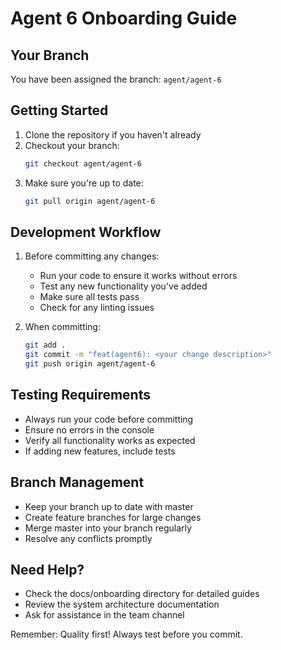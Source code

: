 # Agent 6 Onboarding Guide

## Your Branch
You have been assigned the branch: `agent/agent-6`

## Getting Started
1. Clone the repository if you haven't already
2. Checkout your branch:
   ```bash
   git checkout agent/agent-6
   ```
3. Make sure you're up to date:
   ```bash
   git pull origin agent/agent-6
   ```

## Development Workflow
1. Before committing any changes:
   - Run your code to ensure it works without errors
   - Test any new functionality you've added
   - Make sure all tests pass
   - Check for any linting issues

2. When committing:
   ```bash
   git add .
   git commit -m "feat(agent6): <your change description>"
   git push origin agent/agent-6
   ```

## Testing Requirements
- Always run your code before committing
- Ensure no errors in the console
- Verify all functionality works as expected
- If adding new features, include tests

## Branch Management
- Keep your branch up to date with master
- Create feature branches for large changes
- Merge master into your branch regularly
- Resolve any conflicts promptly

## Need Help?
- Check the docs/onboarding directory for detailed guides
- Review the system architecture documentation
- Ask for assistance in the team channel

Remember: Quality first! Always test before you commit. 